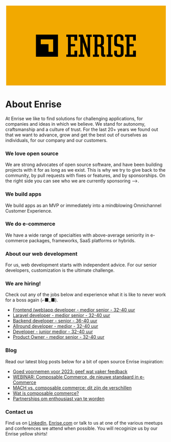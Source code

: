 <p align="center"><a href="https://enrise.com" target="_blank"><img src="https://github.com/enrise/.github/blob/master/images/logo.png?raw=true"></a></p>

# About Enrise

At Enrise we like to find solutions for challenging applications, for companies and ideas in which we believe. We stand for autonomy, craftsmanship and a culture of trust. For the last 20+ years we found out that we want to advance, grow and get the best out of ourselves as individuals, for our company and our customers.

### We love open source

We are strong advocates of open source software, and have been building projects with it for as long as we exist.
This is why we try to give back to the community, by pull requests with fixes or features, and by sponsorships.
On the right side you can see who we are currently sponsoring -->.

### We build apps
We build apps as an MVP or immediately into a mindblowing Omnichannel Customer Experience.

### We do e-commerce
We have a wide range of specialties with above-average seniority in e-commerce packages, frameworks, SaaS platforms or hybrids.

### About our web development
For us, web development starts with independent advice. For our senior developers, customization is the ultimate challenge.

### We are hiring!

Check out any of the jobs below and experience what it is like to never work for a boss again (⌐■_■).

<!-- JOB-LIST:START -->
- [Frontend &lpar;web&rpar;app developer - medior senior - 32-40 uur](https://jobs.enrise.com/frontend-app-developer)
- [Laravel developer - medior senior - 32-40 uur](https://jobs.enrise.com/laravel-developer-2)
- [Backend developer - senior - 36-40 uur](https://jobs.enrise.com/backend-developer-team-enigma/nl)
- [Allround developer - medior - 32-40 uur](https://jobs.enrise.com/fullstack-developer)
- [Developer - junior medior - 32-40 uur](https://jobs.enrise.com/developer-team-craft)
- [Product Owner - medior  senior - 32-40 uur](https://jobs.enrise.com/product-owner-team-phoenix)
<!-- JOB-LIST:END -->

### Blog

Read our latest blog posts below for a bit of open source Enrise inspiration:

<!-- POST-LIST:START -->
- [Goed voornemen voor 2023: geef wat vaker feedback](https://enrise.com/2022/12/goed-voornemen-voor-2023-geef-wat-vaker-feedback/)
- [WEBINAR: Composable Commerce, de nieuwe standaard in e-Commerce](https://enrise.com/2022/12/webinar-composable-commerce/)
- [MACH vs. composable commerce: dit zijn de verschillen](https://enrise.com/2022/12/mach-vs-composable-commerce-dit-zijn-de-verschillen/)
- [Wat is composable commerce?](https://enrise.com/2022/12/composable-commerce/)
- [Partnerships om enthousiast van te worden](https://enrise.com/2022/12/partnerships-om-enthousiast-van-te-worden/)
<!-- POST-LIST:END -->

### Contact us

Find us on <a href="https://www.linkedin.com/company/enrise/" target="_blank">LinkedIn</a>, <a href="https://enrise.com" target="_blank">Enrise.com</a> or talk to us at one of the various meetups and conferences we attend when possible. You will recoginize us by our Enrise yellow shirts!
